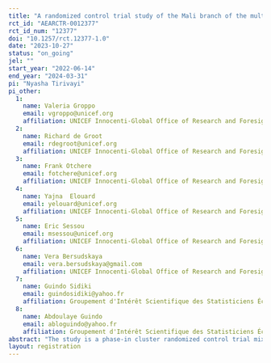 ```yaml
---
title: "A randomized control trial study of the Mali branch of the multi-country programme: “Responding to COVID-19 through Social Protection Systems in the Sahel”"
rct_id: "AEARCTR-0012377"
rct_id_num: "12377"
doi: "10.1257/rct.12377-1.0"
date: "2023-10-27"
status: "on_going"
jel: ""
start_year: "2022-06-14"
end_year: "2024-03-31"
pi: "Nyasha Tirivayi"
pi_other:
  1:
    name: Valeria Groppo
    email: vgroppo@unicef.org
    affiliation: UNICEF Innocenti-Global Office of Research and Foresight
  2:
    name: Richard de Groot
    email: rdegroot@unicef.org
    affiliation: UNICEF Innocenti-Global Office of Research and Foresight
  3:
    name: Frank Otchere
    email: fotchere@unicef.org
    affiliation: UNICEF Innocenti-Global Office of Research and Foresight
  4:
    name: Yajna  Elouard
    email: yelouard@unicef.org
    affiliation: UNICEF Innocenti-Global Office of Research and Foresight
  5:
    name: Eric Sessou
    email: msessou@unicef.org
    affiliation: UNICEF Innocenti-Global Office of Research and Foresight
  6:
    name: Vera Bersudskaya
    email: vera.bersudskaya@gmail.com
    affiliation: UNICEF Innocenti-Global Office of Research and Foresight
  7:
    name: Guindo Sidiki
    email: guindosidiki@yahoo.fr
    affiliation: Groupement d'Intérêt Scientifique des Statisticiens Économistes (GISSE)
  8:
    name: Abdoulaye Guindo
    email: abloguindo@yahoo.fr
    affiliation: Groupement d'Intérêt Scientifique des Statisticiens Économistes (GISSE)
abstract: "The study is a phase-in cluster randomized control trial mixed-methods impact evaluation of the Mali cash plus programme targeted to members of women’s savings groups (WSG) in three regions of the country: Koulikoro, Ségou, and Sikasso. The overall objective is to mitigate the socioeconomic impact of COVID-19. Members of the savings groups will receive five unconditional cash transfers over the course of six months, complemented with sensitization measures on key family practices and capacity development on business skills, women’s rights, leadership, and decision-making. Key outcomes areas include household consumption and food security; child related outcomes (nutrition, health care, early childhood development, child protection); gender related outcomes (women’s empowerment, women’s participation in agriculture and business activities, intra-household time use, gender norms and intimate partner violence,); and indicators at WSG level (membership, participation rates, amounts received, savings and credit amounts). Key contextual factors hypothesized to moderate programme impact include gender norms, religion, marital status/household structure (monogamy vs polygamy). Quantitative baseline and endline data collections include household, women’s, community and WSG questionnaires, while qualitative components include focus groups discussions with beneficiaries, and in-depth interviews with beneficiaries, women’s groups and community leaders, programme staff, and other key social protection stakeholders. Analysis of Covariance (ANCOVA) will be used to estimate impacts using baseline and endline surveys. The study will be carried out over about two years starting in April 2022, led by the UNICEF Innocenti – Global Office of Research and Foresight (UNICEF Innocenti), in collaboration with UNICEF Mali, Groupement d'Intérêt Scientifique des Statisticiens Économistes (GISSE) and l'Institut National de la Statistique (INSTAT)."
layout: registration
---
```


